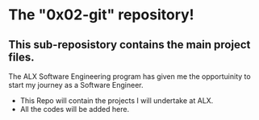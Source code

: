 # The "0x02-git" repository!
## This sub-reposistory contains the main project files.


The ALX Software Engineering program has given me the opportuinity to start my journey as a Software Engineer.

- This Repo will contain the projects I will undertake at ALX.
- All the codes will be added here.
